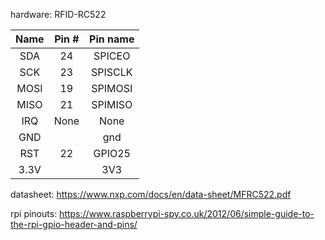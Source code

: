 hardware: RFID-RC522

| Name | Pin # | Pin name   |
|:------:|:-------:|:------------:|
| SDA  | 24    | SPICEO     |
| SCK  | 23    | SPISCLK    |
| MOSI | 19    | SPIMOSI    |
| MISO | 21    | SPIMISO    |
| IRQ  | None  | None       |
| GND  |       | gnd        |
| RST  | 22    | GPIO25     |
| 3.3V |       | 3V3        |

datasheet: https://www.nxp.com/docs/en/data-sheet/MFRC522.pdf

rpi pinouts: https://www.raspberrypi-spy.co.uk/2012/06/simple-guide-to-the-rpi-gpio-header-and-pins/
